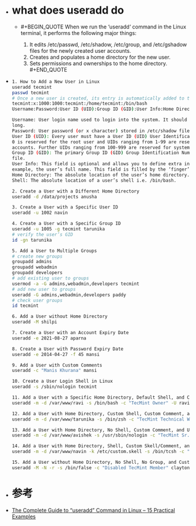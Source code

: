 - # what does useradd do
	- #+BEGIN_QUOTE
	  When we run the ‘useradd‘ command in the Linux terminal, it performs the following major things:
	  
	  1. It edits /etc/passwd, /etc/shadow, /etc/group, and /etc/gshadow files for the newly created user accounts.
	  2. Creates and populates a home directory for the new user.
	  3. Sets permissions and ownerships to the home directory.
	  #+END_QUOTE
- ```bash
  1. How to Add a New User in Linux
  useradd tecmint
  passwd tecmint
  # Once a new user is created, its entry is automatically added to the ‘/etc/passwd‘ file.
  tecmint:x:1000:1000:tecmint:/home/tecmint:/bin/bash
  Username:Password:User ID (UID):Group ID (GID):User Info:Home Directory:Shell
  
  Username: User login name used to login into the system. It should be between 1 to 32 characters 
  long.
  Password: User password (or x character) stored in /etc/shadow file in an encrypted format.
  User ID (UID): Every user must have a User ID (UID) User Identification Number. By default, UID 
  0 is reserved for the root user and UIDs ranging from 1-99 are reserved for other predefined 
  accounts. Further UIDs ranging from 100-999 are reserved for system accounts and groups.
  Group ID (GID): The primary Group ID (GID) Group Identification Number stored in the /etc/group 
  file.
  User Info: This field is optional and allows you to define extra information about the user. For 
  example, the user’s full name. This field is filled by the ‘finger’ command.
  Home Directory: The absolute location of the user’s home directory.
  Shell: The absolute location of a user’s shell i.e. /bin/bash.
  
  2. Create a User with a Different Home Directory
  useradd -d /data/projects anusha
  
  3. Create a User with a Specific User ID
  useradd -u 1002 navin
  
  4. Create a User with a Specific Group ID
  useradd -u 1005 -g tecmint tarunika
  # verify the user’s GID
  id -gn tarunika
  
  5. Add a User to Multiple Groups
  # create new groups
  groupadd admins
  groupadd webadmin
  groupadd developers
  # add existing user to groups
  usermod -a -G admins,webadmin,developers tecmint
  # add new user to groups
  useradd -G admins,webadmin,developers paddy
  # check user groups
  id tecmint
  
  6. Add a User without Home Directory
  useradd -M shilpi
  
  7. Create a User with an Account Expiry Date
  useradd -e 2021-08-27 aparna
  
  8. Create a User with Password Expiry Date
  useradd -e 2014-04-27 -f 45 mansi
  
  9. Add a User with Custom Comments
  useradd -c "Manis Khurana" mansi
  
  10. Create a User Login Shell in Linux
  useradd -s /sbin/nologin tecmint
  
  11. Add a User with a Specific Home Directory, Default Shell, and Custom Comment
  useradd -m -d /var/www/ravi -s /bin/bash -c "TecMint Owner" -U ravi
  
  12. Add a User with Home Directory, Custom Shell, Custom Comment, and UID/GID
  useradd -m -d /var/www/tarunika -s /bin/zsh -c "TecMint Technical Writer" -u 1000 -g 100 tarunika
  
  13. Add a User with Home Directory, No Shell, Custom Comment, and User ID
  useradd -m -d /var/www/avishek -s /usr/sbin/nologin -c "TecMint Sr. Technical Writer" -u 1019 avishek
  
  14. Add a User with Home Directory, Shell, Custom Skell/Comment, and User ID
  useradd -m -d /var/www/navin -k /etc/custom.skell -s /bin/tcsh -c "No Active Member of TecMint" -u 1027 navin
  
  15. Add a User without Home Directory, No Shell, No Group, and Custom Comment
  useradd -M -N -r -s /bin/false -c "Disabled TecMint Member" clayton
  ```
- # 参考
- [The Complete Guide to “useradd” Command in Linux – 15 Practical Examples](https://www.tecmint.com/add-users-in-linux/)